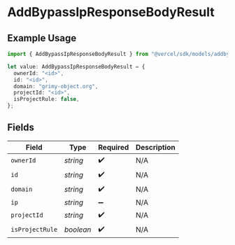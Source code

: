 # AddBypassIpResponseBodyResult

## Example Usage

```typescript
import { AddBypassIpResponseBodyResult } from "@vercel/sdk/models/addbypassipop.js";

let value: AddBypassIpResponseBodyResult = {
  ownerId: "<id>",
  id: "<id>",
  domain: "grimy-object.org",
  projectId: "<id>",
  isProjectRule: false,
};
```

## Fields

| Field              | Type               | Required           | Description        |
| ------------------ | ------------------ | ------------------ | ------------------ |
| `ownerId`          | *string*           | :heavy_check_mark: | N/A                |
| `id`               | *string*           | :heavy_check_mark: | N/A                |
| `domain`           | *string*           | :heavy_check_mark: | N/A                |
| `ip`               | *string*           | :heavy_minus_sign: | N/A                |
| `projectId`        | *string*           | :heavy_check_mark: | N/A                |
| `isProjectRule`    | *boolean*          | :heavy_check_mark: | N/A                |